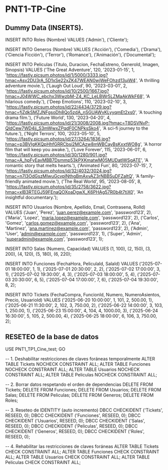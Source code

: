 # PNT1-TP-Cine

## Dummy Data (INSERTS).

INSERT INTO Roles (Nombre) VALUES
('Admin'),
('Cliente');

INSERT INTO Generos (Nombre) VALUES
('Acción'),
('Comedia'),
('Drama'),
('Ciencia Ficción'),
('Terror'),
('Romance'),
('Animación'),
('Documental');

INSERT INTO Peliculas (Titulo, Duracion, FechaEstreno, GeneroId, Imagen, Sinopsis) VALUES
('The Great Adventure', 120, '2023-01-15', 1, 'https://fastly.picsum.photos/id/1/5000/3333.jpg?hmac=Asv2DU3rA_5D1xSe22xZK47WEAN0wjWeFOhzd13ujW4', 'A thrilling adventure movie.'),
('Laugh Out Loud', 90, '2023-03-01', 2, 'https://fastly.picsum.photos/id/10/2500/1667.jpg?hmac=J04WWC_ebchx3WwzbM-Z4_KC_LeLBWr5LZMaAkWkF68', 'A hilarious comedy.'),
('Deep Emotions', 110, '2023-02-10', 3, 'https://fastly.picsum.photos/id/22/4434/3729.jpg?hmac=fjZdkSMZJNFgsoDh8Qo5zdA_nSGUAWvKLyyqmEt2xs0', 'A touching drama film.'),
('Future World', 130, '2023-04-20', 4, 'https://fastly.picsum.photos/id/21/3008/2008.jpg?hmac=T8DSVNvP-QldCew7WD4jj_S3mWwxZPqdF0CNPksSko4', 'A sci-fi journey to the future.'),
('Night Terrors', 100, '2023-05-10', 5, 'https://fastly.picsum.photos/id/27/3264/1836.jpg?hmac=p3BVIgKKQpHhfGRRCbsi2MCAzw8mWBCayBsKxxtWO8g', 'A horror film that will keep you awake.'),
('Love Forever', 115, '2023-06-01', 6, 'https://fastly.picsum.photos/id/30/1280/901.jpg?hmac=A_hpFyEavMBB7Dsmmp53kPXKmatwM05MUDatlWSgATE', 'A romantic story that melts hearts.'),
('Animated Fun', 80, '2023-07-15', 7, 'https://fastly.picsum.photos/id/32/4032/3024.jpg?hmac=n7I3OdGszMIwuGcvplNthgBmAxvAZ3rNBBSuDFZaItQ', 'A family-friendly animated movie.'),
('The Real World', 95, '2023-08-05', 8, 'https://fastly.picsum.photos/id/35/2758/3622.jpg?hmac=xIB3RTEGJ59FEnaQOXoaDgwX_K6PHAg57R0b4t7tiX0', 'An insightful documentary.');

INSERT INTO Usuarios (Nombre, Apellido, Email, Contrasena, RolId) VALUES
('Juan', 'Perez', 'juan.perez@example.com', 'password123', 2),
('Maria', 'Lopez', 'maria.lopez@example.com', 'password123', 2),
('Carlos', 'Gomez', 'carlos.gomez@example.com', 'password123', 2),
('Ana', 'Martinez', 'ana.martinez@example.com', 'password123', 2),
('Admin', 'User', 'admin@example.com', 'password123', 1),
('Super', 'Admin', 'superadmin@example.com', 'password123', 1);

INSERT INTO Salas (Numero, Capacidad) VALUES
(1, 100),
(2, 150),
(3, 200),
(4, 120),
(5, 180),
(6, 220);

INSERT INTO Funciones (FechaHora, PeliculaId, SalaId) VALUES
('2025-07-01 18:00:00', 1, 1),
('2025-07-01 20:30:00', 2, 2),
('2025-07-02 17:00:00', 3, 1),
('2025-07-02 19:30:00', 4, 3),
('2025-07-03 18:00:00', 5, 4),
('2025-07-03 20:30:00', 6, 5),
('2025-07-04 17:00:00', 7, 6),
('2025-07-04 19:30:00', 8, 2);

INSERT INTO Tickets (FechaCompra, FuncionId, Numero, NumeroAsientos, Precio, UsuarioId) VALUES
('2025-06-20 10:00:00', 1, 101, 2, 500.00, 1),
('2025-06-21 11:30:00', 2, 102, 3, 750.00, 2),
('2025-06-22 14:00:00', 3, 103, 1, 250.00, 1),
('2025-06-23 15:00:00', 4, 104, 4, 1000.00, 3),
('2025-06-24 16:30:00', 5, 105, 2, 500.00, 4),
('2025-06-25 18:00:00', 6, 106, 3, 750.00, 2);

## RESETEO de la base de datos
USE PNT1_TP1_Cine_test;
GO

-- 1. Deshabilitar restricciones de claves foráneas temporalmente
ALTER TABLE Tickets NOCHECK CONSTRAINT ALL;
ALTER TABLE Funciones NOCHECK CONSTRAINT ALL;
ALTER TABLE Usuarios NOCHECK CONSTRAINT ALL;
ALTER TABLE Peliculas NOCHECK CONSTRAINT ALL;

-- 2. Borrar datos respetando el orden de dependencias
DELETE FROM Tickets;
DELETE FROM Funciones;
DELETE FROM Usuarios;
DELETE FROM Salas;
DELETE FROM Peliculas;
DELETE FROM Generos;
DELETE FROM Roles;

-- 3. Reseteo de IDENTITY (auto incremento)
DBCC CHECKIDENT ('Tickets', RESEED, 0);
DBCC CHECKIDENT ('Funciones', RESEED, 0);
DBCC CHECKIDENT ('Usuarios', RESEED, 0);
DBCC CHECKIDENT ('Salas', RESEED, 0);
DBCC CHECKIDENT ('Peliculas', RESEED, 0);
DBCC CHECKIDENT ('Generos', RESEED, 0);
DBCC CHECKIDENT ('Roles', RESEED, 0);

-- 4. Rehabilitar las restricciones de claves foráneas
ALTER TABLE Tickets CHECK CONSTRAINT ALL;
ALTER TABLE Funciones CHECK CONSTRAINT ALL;
ALTER TABLE Usuarios CHECK CONSTRAINT ALL;
ALTER TABLE Peliculas CHECK CONSTRAINT ALL;